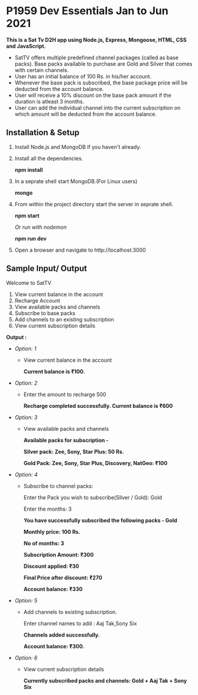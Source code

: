 # P1959 Dev Essentials Jan to Jun 2021

**This is a Sat Tv D2H app using Node.js, Express, Mongoose, HTML, CSS and JavaScript.**

- SatTV offers multiple predefined channel packages (called as base packs). Base packs available to purchase are Gold and Silver that comes with certain channels.
- User has an initial balance of 100 Rs. in his/her account.
- Whenever the base pack is subscribed, the base package price will be deducted from the account balance.
- User will receive a 10% discount on the base pack amount if the duration is atleast 3 months.
- User can add the individual channel into the current subscription on which amount will be deducted from the account balance.

## Installation & Setup

1. Install Node.js and MongoDB if you haven't already.

2. Install all the dependencies.

   **npm install**

3. In a seprate shell start MongoDB.(For Linux users)

   **mongo**

4. From within the project directory start the server in seprate shell.

   **npm start**

   _Or run with nodemon_

   **npm run dev**

5. Open a browser and navigate to http://localhost:3000

## Sample Input/ Output

Welcome to SatTV

1. View current balance in the account
2. Recharge Account
3. View available packs and channels
4. Subscribe to base packs
5. Add channels to an existing subscription
6. View current subscription details

**Output :**

- _Option: 1_

  - View current balance in the account

    **Current balance is ₹100.**

- _Option: 2_

  - Enter the amount to recharge 500

    **Recharge completed successfully. Current balance is ₹600**

- _Option: 3_

  - View available packs and channels

    **Available packs for subscription -**

    **Silver pack: Zee, Sony, Star Plus: 50 Rs.**

    **Gold Pack: Zee, Sony, Star Plus, Discovery, NatGeo: ₹100**

- _Option: 4_

  - Subscribe to channel packs:

    Enter the Pack you wish to subscribe(Silver / Gold): Gold

    Enter the months: 3

    **You have successfully subscribed the following packs - Gold**

    **Monthly price: 100 Rs.**

    **No of months: 3**

    **Subscription Amount: ₹300**

    **Discount applied: ₹30**

    **Final Price after discount: ₹270**

    **Account balance: ₹330**

- _Option: 5_

  - Add channels to existing subscription.

    Enter channel names to add : Aaj Tak,Sony Six

    **Channels added successfully.**

    **Account balance: ₹300.**

- _Option: 6_

  - View current subscription details

    **Currently subscribed packs and channels: Gold + Aaj Tak + Sony Six**
